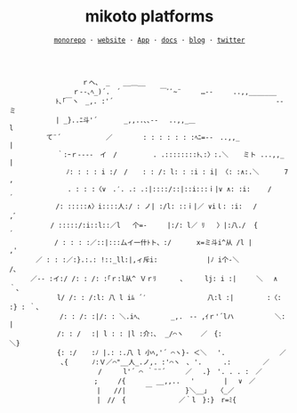 <h1 align="center">
  mikoto platforms
</h1>
<p align="center">
<code align="center"><a href='https://github.com/mikotoIO/mikoto'>monorepo</a> · <a href='https://mikoto.io'>website</a> · <a href='https://platform.mikoto.io'>App</a> · <a href='https://docs.mikoto.io'>docs</a> · <a href='https://blog.mikoto.io'>blog</a> · <a href='https://twitter.com/mikotoIO'>twitter</a>
  
</code>
</p>
<br>


```
　　　　　　　　　　　ｒヘ、 _　　__＿__
　　　　　　　　　 ｒ‐-､ﾍ_)´.　´　　　　　　￣ﾞﾞ~¨　　　…‐-　　　..,,_______
　　　　　　　ﾄ､｢￣ヽ　_,. :'´　　　　　　　　　　　　　　　　　　　　　　 　　‐-ミ
　　　　　　　| _}..ﾆ斗'´　　　　_,,..､､-- 　..,,_＿　　　　　　　　　　　　 　     l
　　　　　 て¨´　　　 　 　 ／　　　　 : : : : : : :ﾍﾆ=‐-　..,,_　　　　　　        |
 　　　　　　 ｀:ｰｒ‐---　イ　/　　    　. .::::::::ﾄ､:〉:.＼ 　 ミト ...,,_ 　 　 |
 　　　　　　　　ﾉ: : : : i :/　/ 　 : : /: l: : :i : i| 〈: :∧:.＼ 　 　 7　　 　 ,
　　　　　 　 　 . : : :〈∨　.′. .: .:|::::/::|::i:::ｉ|∨ ∧: :i:　　 /　 　   　 ′
　　　　　　　/: :::::∧〉i::::人:/ : ノ| :/l: ::ｉ|／ ∨iｌ: :i:　 /　　　  　   ,ﾞ
  　　　　　/ :::::/:i::l::／l   个=‐     |:/: l／ ﾘ   〉|:八./  {  　 　  ′
   　　　　　/ : : : :／::|:::厶イ一什ﾄト、:/　　   x=ミ斗i^从 /l |　        ,'
　　　　／ : : :／:}.:.: !::_ll:|,ィ斥i: 　　　　 　  |ﾉ i个‐＼　　 　     /､
  　　／-‐ :イ:/ /: : /: :｢ｒ:l从^ Ｖｒﾘ　　　 ､　 　 lj: i :|　　　＼　 ∧ ｀、
 　　　　　　 l/ /: : /:l: 八 l iﾑ ´′　　　　　　　　  八:l :|　　　　　:〈: :} : ｀、
　　　　　　　 /: : /: :|/: : ＼.iﾍ、　　　　 _,.　-‐ ,ｲｒ'´lハ　　　　 　 ＼:　 |
 　　　　　　 /: : / 　:| l : : |l :介:､  _/⌒ヽ　　 ／　{:　　　　 　 　 　 ＼}
 　　　　　　 {: :/ 　 :ﾉ |.: :.八 l 小ﾍ,'´ ⌒ヽ}- ＜＼　 '.　　　　　　　  ／
　　　　 　 　 ､{　　　 ﾉ:Ｖ／⌒"__人_.ノ,. :'⌒ヽ　､ '. 　 　.:　 　 　 ／
　　　　　　　　 　 　 　 / 　 　l'´ ⌒ ｀¨¨´　　　／　 .}　'. . . :　／
　　　　　　　　　 　 　 ;　　　/{　　　 　__,,..　 '  　 　 |　 ∨　／
　　　 　 　 　 　 　 　 |　　//|　　　￣　　　　　}＼__｣　　〈_／
　　　 　 　 　 　 　 　 |　//　{　　　　　　　　／｀l　}:}　r=ﾐ{
```
